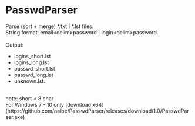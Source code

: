 # PasswdParser

Parse (sort + merge) *.txt | *.lst files. <br>
String format: email\<delim\>password | login\<delim\>password. <br>
<br>
Output:
- logins_short.lst
- logins_long.lst
- passwd_short.lst
- passwd_long.lst
- unknown.lst.
<br>
note: short < 8 char
<br>
For Windows 7 - 10 only
[download x64](https://github.com/nalbe/PasswdParser/releases/download/1.0/PasswdParser.exe)
